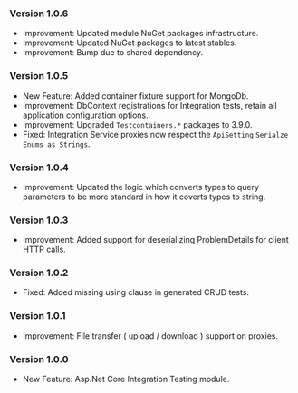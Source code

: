 ### Version 1.0.6

- Improvement: Updated module NuGet packages infrastructure.
- Improvement: Updated NuGet packages to latest stables.
- Improvement: Bump due to shared dependency.

### Version 1.0.5

- New Feature: Added container fixture support for MongoDb.
- Improvement: DbContext registrations for Integration tests, retain all application configuration options.
- Improvement: Upgraded `Testcontainers.*` packages to 3.9.0.
- Fixed: Integration Service proxies now respect the `ApiSetting` `Serialze Enums as Strings`.

### Version 1.0.4

- Improvement: Updated the logic which converts types to query parameters to be more standard in how it coverts types to string.

### Version 1.0.3

- Improvement: Added support for deserializing ProblemDetails for client HTTP calls.

### Version 1.0.2

- Fixed: Added missing using clause in generated CRUD tests.

### Version 1.0.1

- Improvement: File transfer ( upload / download ) support on proxies.

### Version 1.0.0

- New Feature: Asp.Net Core Integration Testing module.
